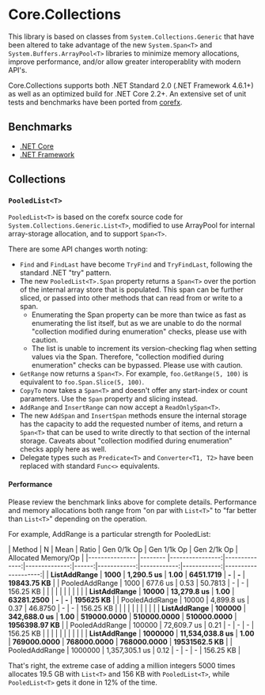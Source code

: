 # Core.Collections

This library is based on classes from `System.Collections.Generic` that have been altered 
to take advantage of the new `System.Span<T>` and `System.Buffers.ArrayPool<T>` libraries 
to minimize memory allocations, improve performance, and/or allow greater interoperablity 
with modern API's.

Core.Collections supports both .NET Standard 2.0 (.NET Framework 4.6.1+) as well as an 
optimized build for .NET Core 2.2+. An extensive set of unit tests and benchmarks have
been ported from [corefx](https://github.com/dotnet/corefx).

## Benchmarks

  * [.NET Core](https://github.com/jtmueller/Core.Collections/tree/master/docs/benchmarks/netcoreapp2.2)
  * [.NET Framework](https://github.com/jtmueller/Core.Collections/tree/master/docs/benchmarks/net472)

## Collections

### `PooledList<T>`

`PooledList<T>` is based on the corefx source code for `System.Collections.Generic.List<T>`,
modified to use ArrayPool for internal array-storage allocation, and to support `Span<T>`.

There are some API changes worth noting:

  * `Find` and `FindLast` have become `TryFind` and `TryFindLast`, following the standard
    .NET "try" pattern.
  * The new `PooledList<T>.Span` property returns a `Span<T>` over the portion of the internal
    array store that is populated. This span can be further sliced, or passed into other methods
    that can read from or write to a span.
    * Enumerating the Span property can be more than twice as fast as enumerating the list itself,
      but as we are unable to do the normal "collection modified during enumeration" checks, please
      use with caution.
    * The list is unable to increment its version-checking flag when setting values via the Span.
      Therefore, "collection modified during enumeration" checks can be bypassed. Please use with caution.
  * `GetRange` now returns a `Span<T>`. For example, `foo.GetRange(5, 100)` is equivalent to `foo.Span.Slice(5, 100)`.
  * `CopyTo` now takes a `Span<T>` and doesn't offer any start-index or count parameters. Use the `Span` property and slicing instead.
  * `AddRange` and `InsertRange` can now accept a `ReadOnlySpan<T>`.
  * The new `AddSpan` and `InsertSpan` methods ensure the internal storage has the capacity
    to add the requested number of items, and return a `Span<T>` that can be used to write
    directly to that section of the internal storage. Caveats about "collection modified during enumeration"
    checks apply here as well.
  * Delegate types such as `Predicate<T>` and `Converter<T1, T2>` have been replaced with standard `Func<>` equivalents.

#### Performance

Please review the benchmark links above for complete details. Performance and memory allocations
both range from "on par with `List<T>`" to "far better than `List<T>`" depending on the operation.

For example, AddRange is a particular strength for PooledList:

|         Method |       N |            Mean | Ratio | Gen 0/1k Op | Gen 1/1k Op | Gen 2/1k Op | Allocated Memory/Op |
|--------------- |-------- |----------------:|--------------:|--------------:|------:|------------:|------------:|------------:|--------------------:|
|   **ListAddRange** |    **1000** |      **1,290.5 us** |  **1.00** |   **6451.1719** |           **-** |           **-** |         **19843.75 KB** |
| PooledAddRange |    1000 |        677.6 us |  0.53 |     50.7813 |           - |           - |           156.25 KB |
|                |         |                 |       |             |             |             |                     |
|   **ListAddRange** |   **10000** |     **13,279.8 us** |  **1.00** |  **63281.2500** |           **-** |           **-** |           **195625 KB** |
| PooledAddRange |   10000 |      4,899.8 us |  0.37 |     46.8750 |           - |           - |           156.25 KB |
|                |         |                 |       |             |             |             |                     |
|   **ListAddRange** |  **100000** |    **342,688.0 us** |  **1.00** | **519000.0000** | **510000.0000** | **510000.0000** |       **1956398.97 KB** |
| PooledAddRange |  100000 |     72,609.7 us |  0.21 |           - |           - |           - |           156.25 KB |
|                |         |                 |       |             |             |             |                     |
|   **ListAddRange** | **1000000** | **11,534,038.8 us** |  **1.00** | **769000.0000** | **768000.0000** | **768000.0000** |       **19531562.5 KB** |
| PooledAddRange | 1000000 |  1,357,305.1 us |  0.12 |           - |           - |           - |           156.25 KB |

That's right, the extreme case of adding a million integers 5000 times allocates 19.5 GB with `List<T>` and 156 KB 
with `PooledList<T>`, while `PooledList<T>` gets it done in 12% of the time.
